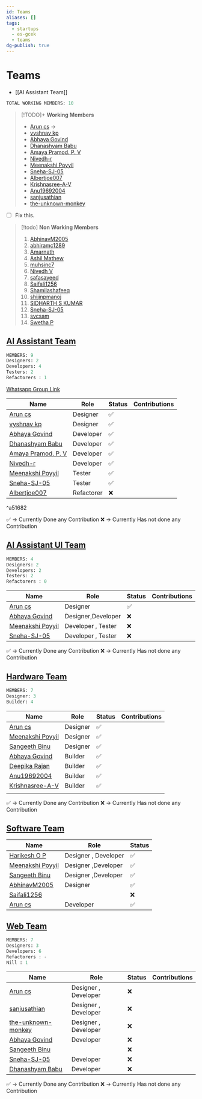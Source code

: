```yaml
---
id: Teams
aliases: []
tags:
  - startups
  - es-gcek
  - teams
dg-publish: true
---
```

# Teams 
- [[AI Assistant Team]]
```sql
TOTAL WORKING MEMBERS: 10

```

>[!TODO]+ **Working Members**
> - [Arun cs](https://github.com/orgs/Embedded-Systems-GCEK/people/aruncs31s) -> 
> - [vyshnav kp](https://github.com/orgs/Embedded-Systems-GCEK/people/vyshnav8486)
> - [Abhaya Govind](https://github.com/orgs/Embedded-Systems-GCEK/people/AbhayaGovind)
> - [Dhanashyam Babu](https://github.com/orgs/Embedded-Systems-GCEK/people/dhanashyam18)
> - [Amaya Pramod. P. V](https://github.com/orgs/Embedded-Systems-GCEK/people/AmayaPramod)
> - [Nivedh-r](https://github.com/orgs/Embedded-Systems-GCEK/people/Nivedh-r)
> - [Meenakshi Poyyil](https://github.com/orgs/Embedded-Systems-GCEK/people/MeenakshiPoyyil)
> - [Sneha-SJ-05](https://github.com/orgs/Embedded-Systems-GCEK/people/Sneha-SJ-05)
> - [Albertjoe007](https://github.com/orgs/Embedded-Systems-GCEK/people/Albertjoe007)
> - [Krishnasree-A-V](https://github.com/orgs/Embedded-Systems-GCEK/people/Krishnasree-A-V)
> - [Anu19692004](https://github.com/orgs/Embedded-Systems-GCEK/people/isro19692004geck)
> - [sanjusathian](https://github.com/orgs/Embedded-Systems-GCEK/people/sanjusathian)
> - [the-unknown-monkey](https://github.com/orgs/Embedded-Systems-GCEK/people/the-unknown-monkey)

- [ ] Fix this.

>[!todo] **Non Working Members**
> 1. [AbhinavM2005](https://github.com/orgs/Embedded-Systems-GCEK/people/AbhinavM2005)
> 2. [abhiramc1289](https://github.com/orgs/Embedded-Systems-GCEK/people/abhiramc1289)
> 3. [Amarnath](https://github.com/orgs/Embedded-Systems-GCEK/people/amarnath749)
> 4. [Ashil Mathew](https://github.com/orgs/Embedded-Systems-GCEK/people/ashilmathew)
> 5. [muhsinc7](https://github.com/orgs/Embedded-Systems-GCEK/people/muhsinc7)
> 6. [Nivedh V](https://github.com/orgs/Embedded-Systems-GCEK/people/NivedhV)
> 7. [safasayeed](https://github.com/orgs/Embedded-Systems-GCEK/people/safasayeed)
> 8. [Saifali1256](https://github.com/orgs/Embedded-Systems-GCEK/people/Saifali1256)
> 9. [Shamilashafeeq](https://github.com/orgs/Embedded-Systems-GCEK/people/Shamilashafeeq)
> 10. [shijinpmanoj](https://github.com/orgs/Embedded-Systems-GCEK/people/shijinpmanoj)
> 11. [SIDHARTH S KUMAR](https://github.com/orgs/Embedded-Systems-GCEK/people/sidharthskumar05646)
> 12. [Sneha-SJ-05](https://github.com/orgs/Embedded-Systems-GCEK/people/Sneha-SJ-05)
> 13. [svcsam](https://github.com/orgs/Embedded-Systems-GCEK/people/svcsam)
> 14. [Swetha P](https://github.com/orgs/Embedded-Systems-GCEK/people/Swethap1991)

## [AI Assistant Team](https://github.com/orgs/Embedded-Systems-GCEK/teams/ai-assistant-team)

```sql
MEMBERS: 9
Designers: 2
Developers: 4
Testers: 2
Refactorers : 1 

```

[Whatsapp Group Link](https://chat.whatsapp.com/Ga3031FhGwwFcBlmVDQV36)

| Name                                                                                     | Role       | Status | Contributions |
| ---------------------------------------------------------------------------------------- | ---------- | ------ | ------------- |
| [Arun cs](https://github.com/orgs/Embedded-Systems-GCEK/people/aruncs31s)                | Designer   | ✅      |               |
| [vyshnav kp](https://github.com/orgs/Embedded-Systems-GCEK/people/vyshnav8486)           | Designer   | ✅      |               |
| [Abhaya Govind](https://github.com/orgs/Embedded-Systems-GCEK/people/AbhayaGovind)       | Developer  | ✅      |               |
| [Dhanashyam Babu](https://github.com/orgs/Embedded-Systems-GCEK/people/dhanashyam18)     | Developer  | ✅      |               |
| [Amaya Pramod. P. V](https://github.com/orgs/Embedded-Systems-GCEK/people/AmayaPramod)   | Developer  | ✅      |               |
| [Nivedh-r](https://github.com/orgs/Embedded-Systems-GCEK/people/Nivedh-r)                | Developer  | ✅      |               |
| [Meenakshi Poyyil](https://github.com/orgs/Embedded-Systems-GCEK/people/MeenakshiPoyyil) | Tester     | ✅      |               |
| [Sneha-SJ-05](https://github.com/orgs/Embedded-Systems-GCEK/people/Sneha-SJ-05)          | Tester     | ✅      |               |
| [Albertjoe007](https://github.com/orgs/Embedded-Systems-GCEK/people/Albertjoe010)        | Refactorer | ❌      |               |

^a51682

✅ -> Currently Done any Contribution 
❌ -> Currently Has not done any Contribution

## [AI Assistant UI Team](https://github.com/orgs/Embedded-Systems-GCEK/teams/user-interface-team)

```sql
MEMBERS: 4
Designers: 2
Developers: 2
Testers: 2
Refactorers : 0 

```

| Name                                                                                     | Role               | Status | Contributions |
| ---------------------------------------------------------------------------------------- | ------------------ | ------ | ------------- |
| [Arun cs](https://github.com/orgs/Embedded-Systems-GCEK/people/aruncs31s)                | Designer           | ✅      |               |
| [Abhaya Govind](https://github.com/orgs/Embedded-Systems-GCEK/people/AbhayaGovind)       | Designer,Developer | ❌      |               |
| [Meenakshi Poyyil](https://github.com/orgs/Embedded-Systems-GCEK/people/MeenakshiPoyyil) | Developer , Tester | ❌      |               |
| [Sneha-SJ-05](https://github.com/orgs/Embedded-Systems-GCEK/people/Sneha-SJ-05)          | Developer , Tester | ❌      |               |

✅ -> Currently Done any Contribution 
❌ -> Currently Has not done any Contribution

##  [Hardware Team](https://github.com/orgs/Embedded-Systems-GCEK/teams/hardware-team)

```sql
MEMBERS: 7
Designer: 3
Builder: 4

```

| Name                                                                                     | Role     | Status | Contributions |
| ---------------------------------------------------------------------------------------- | -------- | ------ | ------------- |
| [Arun cs](https://github.com/orgs/Embedded-Systems-GCEK/people/aruncs31s)                | Designer | ✅      |               |
| [Meenakshi Poyyil](https://github.com/orgs/Embedded-Systems-GCEK/people/MeenakshiPoyyil) | Designer | ✅      |               |
| [Sangeeth Binu](https://github.com/orgs/Embedded-Systems-GCEK/people/Sangeeth-binu)      | Designer | ✅      |               |
| [Abhaya Govind](https://github.com/orgs/Embedded-Systems-GCEK/people/AbhayaGovind)       | Builder  | ✅      |               |
| [Deepika Rajan](https://github.com/orgs/Embedded-Systems-GCEK/people/DEEPIKARAJAN-E)     | Builder  | ✅      |               |
| [Anu19692004](https://github.com/orgs/Embedded-Systems-GCEK/people/isro19692004geck)     | Builder  | ✅      |               |
| [Krishnasree-A-V](https://github.com/orgs/Embedded-Systems-GCEK/people/Krishnasree-A-V)  | Builder  | ✅      |               |
|                                                                                          |          |        |               |

✅ -> Currently Done any Contribution 
❌ -> Currently Has not done any Contribution

## [Software Team](https://github.com/orgs/Embedded-Systems-GCEK/teams/software)

| Name                                                                                     | Role                 | Status |
| ---------------------------------------------------------------------------------------- | -------------------- | ------ |
| [Harikesh O P](https://github.com/orgs/Embedded-Systems-GCEK/people/HarikeshopGCEK)      | Designer , Developer | ✅      |
| [Meenakshi Poyyil](https://github.com/orgs/Embedded-Systems-GCEK/people/MeenakshiPoyyil) | Designer ,Developer  | ✅      |
| [Sangeeth Binu](https://github.com/orgs/Embedded-Systems-GCEK/people/Sangeeth-binu)      | Designer ,Developer  | ✅      |
| [AbhinavM2005](https://github.com/orgs/Embedded-Systems-GCEK/people/AbhinavM2005)        | Designer             | ✅      |
| [Saifali1256](https://github.com/orgs/Embedded-Systems-GCEK/people/Saifali1256)          |                      | ❌      |
| [Arun cs](https://github.com/orgs/Embedded-Systems-GCEK/people/aruncs31s)                | Developer            | ✅      |

## [Web Team](https://github.com/orgs/Embedded-Systems-GCEK/teams/web-team)

```sql
MEMBERS: 7
Designers: 3
Developers: 6
Refactorers : -
Nill : 1

```

| Name                                                                                          | Role                 | Status | Contributions |
| --------------------------------------------------------------------------------------------- | -------------------- | ------ | ------------- |
| [Arun cs](https://github.com/orgs/Embedded-Systems-GCEK/people/aruncs31s)                     | Designer , Developer | ❌      |               |
| [sanjusathian](https://github.com/orgs/Embedded-Systems-GCEK/people/sanjusathian)             | Designer , Developer | ❌      |               |
| [the-unknown-monkey](https://github.com/orgs/Embedded-Systems-GCEK/people/the-unknown-monkey) | Designer , Developer | ❌      |               |
| [Abhaya Govind](https://github.com/orgs/Embedded-Systems-GCEK/people/AbhayaGovind)            | Developer            | ❌      |               |
| [Sangeeth Binu](https://github.com/orgs/Embedded-Systems-GCEK/people/Sangeeth-binu)           |                      | ❌      |               |
| [Sneha-SJ-05](https://github.com/orgs/Embedded-Systems-GCEK/people/Sneha-SJ-05)               | Developer            | ❌      |               |
| [Dhanashyam Babu](https://github.com/orgs/Embedded-Systems-GCEK/people/dhanashyam18)          | Developer            | ❌      |               |

✅ -> Currently Done any Contribution 
❌ -> Currently Has not done any Contribution